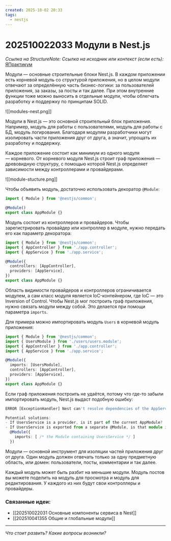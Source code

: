 ```yaml
---
created: 2025-10-02 20:33
tags:
  - nestjs
---
```

# 202510022033 Модули в Nest.js

*Ссылка на StructureNote:*
*Ссылка на исходник или контекст (если есть):* [ЯПрактикум](https://practicum.yandex.ru/learn/backend-nodejs/courses/a4214ab0-2146-4152-b90e-651bf4c7ca5e/sprints/564244/topics/1df920a3-5c6a-4fcd-884c-0f66136c2b56/lessons/0fa76aa4-6dec-490f-9466-78a5fe72e7bd/)

Модули — основные строительные блоки Nest.js. В каждом приложении есть корневой модуль со структурой приложения, но в целом модули отвечают за определённую часть бизнес-логики: за пользователей приложения, за заказы, за посты и так далее. При этом внутренние функции тоже можно выносить в отдельные модули, чтобы облегчать разработку и поддержку по принципам SOLID.

![[modules-nest.png]]

Модули в Nest.js — это основной строительный блок приложения. Например, модуль для работы с пользователями, модуль для работы с БД, модуль логирования. Благодаря модулям разработчики могут изолировать части приложения друг от друга, а значит, упрощать их разработку и поддержку.

Каждое приложение состоит как минимум из одного модуля — корневого. От корневого модуля Nest.js строит граф приложения — древовидную структуру, с помощью которой Nest.js определяет зависимости между контроллерами и провайдерами.

![[module-stucture.png]]

Чтобы объявить модуль, достаточно использовать декоратор `@Module`:

```ts
import { Module } from '@nestjs/common';

@Module()
export class AppModule {}
```

Модуль состоит из контроллеров и провайдеров. Чтобы зарегистрировать провайдер или контроллер в модуле, нужно передать его как параметр декоратора:

```ts
import { Module } from '@nestjs/common';
import { AppController } from './app.controller';
import { AppService } from './app.service';

@Module({
  controllers: [AppController],
  providers: [AppService],
})
export class AppModule {}
```

Область видимости провайдеров и контроллеров ограничивается модулем, а сам класс модуля является IoC-контейнером, где IoC — это Inversion of Control. Чтобы Nest.js мог построить граф приложения, нужно связать модули между собой. Это делается при помощи параметра `imports`.

Для примера можно импортировать модуль `Users`  в корневой модуль приложения:

```ts
import { Module } from '@nestjs/common';
import { UsersModule } from './users/users.module';
import { AppController } from './app.controller';
import { AppService } from './app.service';

@Module({
  imports: [UsersModule],
  controllers: [AppController],
  providers: [AppService],
})
export class AppModule {}
```

Если граф приложения построить не удаётся, потому что где-то забыли импортировать модуль, Nest.js выдаст подобную ошибку:

```ts
ERROR [ExceptionHandler] Nest can't resolve dependencies of the AppService (?). Please make sure that the argument UsersService at index [0] is available in the AppModule context.

Potential solutions:
- If UsersService is a provider, is it part of the current AppModule?
- If UsersService is exported from a separate @Module, is that module imported within AppModule?
  @Module({
    imports: [ /* the Module containing UsersService */ ]
  })
```

Модули — основной инструмент для изоляции частей приложения друг от друга. Один модуль должен отвечать только за одну предметную область, или домен: пользователи, посты, комментарии и так далее.

Каждый модуль может быть разбит на меньшие модули. Модуль постов вы можете поделить на модуль для просмотра и модуль для редактирования. У каждого из них будут свои контроллеры и провайдеры.

### Связанные идеи:

* [[202510022031 Основные компоненты сервиса в Nest]]
* [[202510041355 Общие и глобальные модули]]
---

*Что стоит развить? Какие вопросы возникли?*
